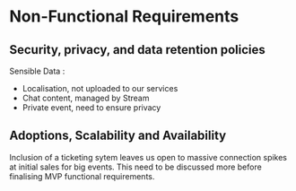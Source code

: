 # Non-Functional Requirements

## Security, privacy, and data retention policies

<!---*Which are the applicable laws and regulations?*

*What are your internal policies?*

*Which privacy features do you need from the phone?*--->

Sensible Data :

- Localisation, not uploaded to our services
- Chat content, managed by Stream
- Private event, need to ensure privacy



## Adoptions, Scalability and Availability

<!---*What kind of traffic patterns do you expect to see?*

*Are there known periods of bursty traffic that the MVP must be designed to support?*--->

Inclusion of a ticketing sytem leaves us open to massive connection spikes at initial sales for big events. 
This need to be discussed more before finalising MVP functional requirements.

